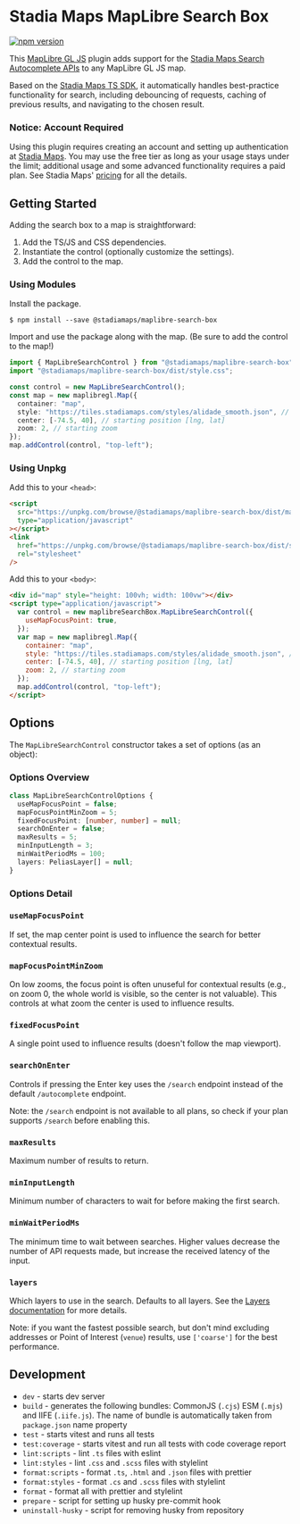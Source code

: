 # Stadia Maps MapLibre Search Box

[![npm version](https://badge.fury.io/js/@stadiamaps%2Fmaplibre-search-box.svg)](https://badge.fury.io/js/@stadiamaps%2Fmaplibre-search-box)

This [MapLibre GL JS](https://maplibre.org/projects/maplibre-gl-js/) plugin adds support for the [Stadia Maps Search
Autocomplete APIs](https://docs.stadiamaps.com/geocoding-search-autocomplete/overview/) to any MapLibre GL JS map.

Based on the [Stadia Maps TS SDK](https://www.npmjs.com/package/@stadiamaps/api), it automatically handles best-practice
functionality for search, including debouncing of requests, caching of previous results, and navigating to the chosen result.

### Notice: Account Required 

Using this plugin requires creating an account and setting up authentication at [Stadia Maps](https://stadiamaps.com).
You may use the free tier as long as your usage stays under the limit; additional usage and some advanced functionality
requires a paid plan. See Stadia Maps' [pricing](https://stadiamaps.com/pricing/) for all the details.

## Getting Started

Adding the search box to a map is straightforward:

1. Add the TS/JS and CSS dependencies.
2. Instantiate the control (optionally customize the settings).
3. Add the control to the map.

### Using Modules

Install the package.

```shell
$ npm install --save @stadiamaps/maplibre-search-box
```

Import and use the package along with the map. (Be sure to add the control to the map!)

```typescript
import { MapLibreSearchControl } from "@stadiamaps/maplibre-search-box";
import "@stadiamaps/maplibre-search-box/dist/style.css";

const control = new MapLibreSearchControl();
const map = new maplibregl.Map({
  container: "map",
  style: "https://tiles.stadiamaps.com/styles/alidade_smooth.json", // stylesheet location
  center: [-74.5, 40], // starting position [lng, lat]
  zoom: 2, // starting zoom
});
map.addControl(control, "top-left");
```

### Using Unpkg

Add this to your `<head>`:

```html
<script
  src="https://unpkg.com/browse/@stadiamaps/maplibre-search-box/dist/maplibre-search-box.umd.js"
  type="application/javascript"
></script>
<link
  href="https://unpkg.com/browse/@stadiamaps/maplibre-search-box/dist/style.css"
  rel="stylesheet"
/>
```

Add this to your `<body>`:

```html
<div id="map" style="height: 100vh; width: 100vw"></div>
<script type="application/javascript">
  var control = new maplibreSearchBox.MapLibreSearchControl({
    useMapFocusPoint: true,
  });
  var map = new maplibregl.Map({
    container: "map",
    style: "https://tiles.stadiamaps.com/styles/alidade_smooth.json", // stylesheet location
    center: [-74.5, 40], // starting position [lng, lat]
    zoom: 2, // starting zoom
  });
  map.addControl(control, "top-left");
</script>
```

## Options

The `MapLibreSearchControl` constructor takes a set of options (as an object):

### Options Overview

```typescript
class MapLibreSearchControlOptions {
  useMapFocusPoint = false;
  mapFocusPointMinZoom = 5;
  fixedFocusPoint: [number, number] = null;
  searchOnEnter = false;
  maxResults = 5;
  minInputLength = 3;
  minWaitPeriodMs = 100;
  layers: PeliasLayer[] = null;
}
```

### Options Detail

### `useMapFocusPoint`

If set, the map center point is used to influence the search for better contextual results.

### `mapFocusPointMinZoom`

On low zooms, the focus point is often unuseful for contextual results (e.g., on zoom 0, the whole world is visible, so
the center is not valuable). This controls at what zoom the center is used to influence results.

### `fixedFocusPoint`

A single point used to influence results (doesn't follow the map viewport).

### `searchOnEnter`

Controls if pressing the Enter key uses the `/search` endpoint instead of the default `/autocomplete` endpoint.

Note: the `/search` endpoint is not available to all plans, so check if your plan supports `/search` before enabling
this.

### `maxResults`

Maximum number of results to return.

### `minInputLength`

Minimum number of characters to wait for before making the first search.

### `minWaitPeriodMs`

The minimum time to wait between searches. Higher values decrease the number of API requests made, but increase the
received latency of the input.

### `layers`

Which layers to use in the search. Defaults to all layers. See
the [Layers documentation](https://docs.stadiamaps.com/geocoding-search-autocomplete/layers/) for more details.

Note: if you want the fastest possible search, but don't mind excluding addresses or Point of Interest (`venue`)
results, use `['coarse']` for the best performance.

## Development

- `dev` - starts dev server
- `build` - generates the following bundles: CommonJS (`.cjs`) ESM (`.mjs`) and IIFE (`.iife.js`). The name of bundle is automatically taken from `package.json` name property
- `test` - starts vitest and runs all tests
- `test:coverage` - starts vitest and run all tests with code coverage report
- `lint:scripts` - lint `.ts` files with eslint
- `lint:styles` - lint `.css` and `.scss` files with stylelint
- `format:scripts` - format `.ts`, `.html` and `.json` files with prettier
- `format:styles` - format `.cs` and `.scss` files with stylelint
- `format` - format all with prettier and stylelint
- `prepare` - script for setting up husky pre-commit hook
- `uninstall-husky` - script for removing husky from repository
